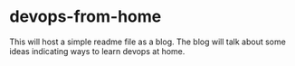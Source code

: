 # devops-from-home
This will host a simple readme file as a blog. The blog will talk about some ideas indicating ways to learn devops at home.
